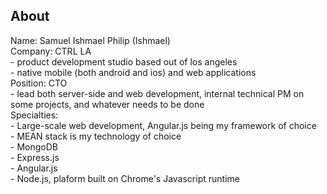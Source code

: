 About
---------

Name: Samuel Ishmael Philip (Ishmael)<br />
Company: CTRL LA<br />
    - product development studio based out of los angeles<br />
    - native mobile (both android and ios) and web applications<br />
Position: CTO<br />
    - lead both server-side and web development, internal technical PM on some projects, and whatever needs to be done<br />
Specialties:<br />
    - Large-scale web development, Angular.js being my framework of choice<br />
    - MEAN stack is my technology of choice<br />
        - MongoDB<br />
        - Express.js<br />
        - Angular.js<br />
        - Node.js, plaform built on Chrome's Javascript runtime<br />